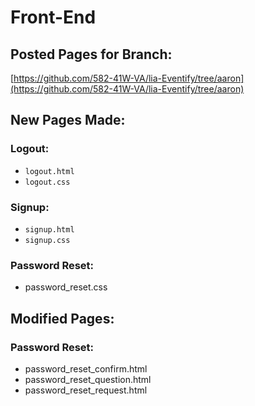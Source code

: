 # Front-End

## Posted Pages for Branch:
[https://github.com/582-41W-VA/lia-Eventify/tree/aaron](https://github.com/582-41W-VA/lia-Eventify/tree/aaron)

## New Pages Made:

### Logout:
- `logout.html`
- `logout.css`

### Signup:
- `signup.html`
- `signup.css`

### Password Reset:
- password_reset.css

## Modified Pages:

### Password Reset:
- password_reset_confirm.html
- password_reset_question.html
- password_reset_request.html
